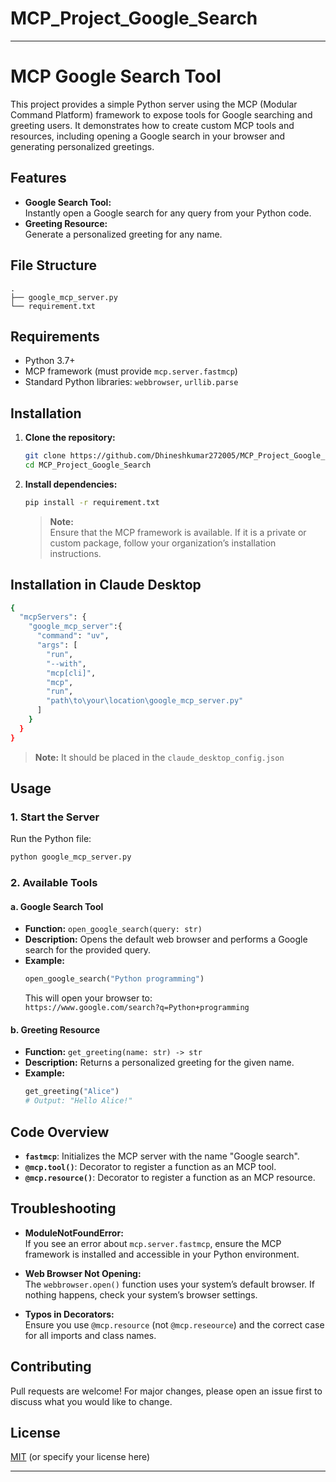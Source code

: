 # MCP_Project_Google_Search
---

# MCP Google Search Tool

This project provides a simple Python server using the MCP (Modular Command Platform) framework to expose tools for Google searching and greeting users. It demonstrates how to create custom MCP tools and resources, including opening a Google search in your browser and generating personalized greetings.

## Features

- **Google Search Tool:**  
  Instantly open a Google search for any query from your Python code.
- **Greeting Resource:**  
  Generate a personalized greeting for any name.

## File Structure

```
.
├── google_mcp_server.py
└── requirement.txt
```

## Requirements

- Python 3.7+
- MCP framework (must provide `mcp.server.fastmcp`)
- Standard Python libraries: `webbrowser`, `urllib.parse`

## Installation

1. **Clone the repository:**
   ```sh
   git clone https://github.com/Dhineshkumar272005/MCP_Project_Google_Search.git
   cd MCP_Project_Google_Search
   ```

2. **Install dependencies:**
   ```sh
   pip install -r requirement.txt
   ```
   > **Note:**  
   Ensure that the MCP framework is available. If it is a private or custom package, follow your organization’s installation instructions.

## Installation in Claude Desktop

  ```sh
  {
    "mcpServers": {
      "google_mcp_server":{
        "command": "uv",
        "args": [
          "run",
          "--with",
          "mcp[cli]",
          "mcp",
          "run",
          "path\to\your\location\google_mcp_server.py"
        ]
      }
    }
  }
  ```
  > **Note:**
  It should be placed in the `claude_desktop_config.json `

## Usage

### 1. Start the Server

Run the Python file:
```sh
python google_mcp_server.py
```

### 2. Available Tools

#### a. Google Search Tool

- **Function:** `open_google_search(query: str)`
- **Description:** Opens the default web browser and performs a Google search for the provided query.
- **Example:**
  ```python
  open_google_search("Python programming")
  ```
  This will open your browser to:  
  `https://www.google.com/search?q=Python+programming`

#### b. Greeting Resource

- **Function:** `get_greeting(name: str) -> str`
- **Description:** Returns a personalized greeting for the given name.
- **Example:**
  ```python
  get_greeting("Alice")
  # Output: "Hello Alice!"
  ```

## Code Overview

- **`fastmcp`**: Initializes the MCP server with the name "Google search".
- **`@mcp.tool()`**: Decorator to register a function as an MCP tool.
- **`@mcp.resource()`**: Decorator to register a function as an MCP resource.

## Troubleshooting

- **ModuleNotFoundError:**  
  If you see an error about `mcp.server.fastmcp`, ensure the MCP framework is installed and accessible in your Python environment.

- **Web Browser Not Opening:**  
  The `webbrowser.open()` function uses your system’s default browser. If nothing happens, check your system’s browser settings.

- **Typos in Decorators:**  
  Ensure you use `@mcp.resource` (not `@mcp.reseource`) and the correct case for all imports and class names.

## Contributing

Pull requests are welcome! For major changes, please open an issue first to discuss what you would like to change.

## License

[MIT](LICENSE) (or specify your license here)

---
